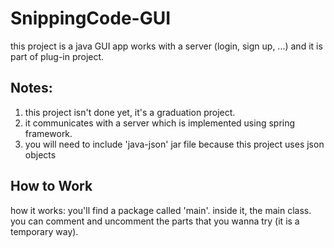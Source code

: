 # SnippingCode-GUI
this project is a java GUI app works with a server (login, sign up, ...) and it is part of plug-in project.


## Notes:
1. this project isn't done yet, it's a graduation project.
2. it communicates with a server which is implemented using spring framework.
3. you will need to include 'java-json' jar file because this project uses json objects

## How to Work 
how it works: you'll find a package called 'main'. inside it, the main class. you can comment and uncomment the parts that
you wanna try (it is a temporary way).
